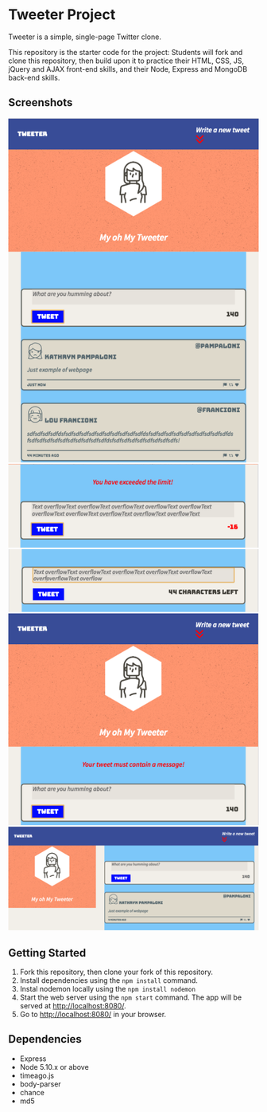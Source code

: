 # Tweeter Project

Tweeter is a simple, single-page Twitter clone.

This repository is the starter code for the project: Students will fork and clone this repository, then build upon it to practice their HTML, CSS, JS, jQuery and AJAX front-end skills, and their Node, Express and MongoDB back-end skills.

## Screenshots

!["Screenshot of tweet compose box and tweets for mobile"](https://github.com/tonyloba/tweeter/blob/master/docs/Screen%20Shot%202021-10-07%20at%2010.51.35%20PM.png)
!["Screenshot of tweet in action"](https://github.com/tonyloba/tweeter/blob/master/docs/Screen%20Shot%202021-10-07%20at%2010.53.11%20PM.png)
!["Screenshot of tweet in action"](https://github.com/tonyloba/tweeter/blob/master/docs/Screen%20Shot%202021-10-07%20at%2010.54.08%20PM.png)
!["Screenshot of tweet in action"](https://github.com/tonyloba/tweeter/blob/master/docs/Screen%20Shot%202021-10-07%20at%2010.54.55%20PM.png)
!["Screenshot of tweet compose box and tweets for desktop"](https://github.com/tonyloba/tweeter/blob/master/docs/Screen%20Shot%202021-10-07%20at%2010.56.28%20PM.png)


## Getting Started

1. Fork this repository, then clone your fork of this repository.
2. Install dependencies using the `npm install` command.
3. Instal nodemon locally using the `npm install nodemon`
4. Start the web server using the `npm start` command. The app will be served at <http://localhost:8080/>.
5. Go to <http://localhost:8080/> in your browser.

## Dependencies

- Express
- Node 5.10.x or above
- timeago.js
- body-parser
- chance
- md5
